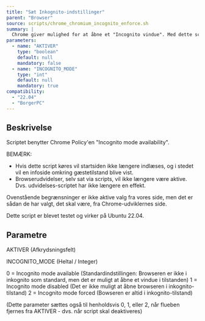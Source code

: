 ```yaml
---
title: "Sæt Inkognito-indstillinger"
parent: "Browser"
source: scripts/chrome_chromium_incognito_enforce.sh
summary: |
  Chrome giver mulighed for at åbne et "Incognito vindue". Med dette script kan slå muligheden til/fra eller tvinge browseren til altid at køre i incognito-tilstand."
parameters:
  - name: "AKTIVER"
    type: "boolean"
    default: null
    mandatory: false
  - name: "INCOGNITO_MODE"
    type: "int"
    default: null
    mandatory: true
compatibility:  
  - "22.04"
  - "BorgerPC"
---
```


## Beskrivelse
Scriptet benytter Chrome Policy'en "Incognito mode availability".

BEMÆRK: 
- Hvis dette script køres vil startsiden ikke længere indlæses, og i stedet vil en infoside omkring gæstetilstand blive vist.
- Browserudvidelser, selv sat via scripts, vil ikke længere være aktive. Dvs. udvidelses-scriptet har ikke længere en effekt.

Ovenstående begrænsninger er ikke aktive valg fra vores side, men det er sådan de har valgt, det skal være, fra Chrome-udviklernes side.

Dette script er blevet testet og virker på Ubuntu 22.04.

## Parametre

AKTIVER (Afkrydsningsfelt)

INCOGNITO_MODE (Heltal / Integer)

0 = Incognito mode available (Standardindstillingen: Browseren er ikke i inkognito som standard, men det er muligt at åbne et vindue i tilstanden) 
1 = Incognito mode disabled (Det er ikke muligt at åbne browseren i inkognito-tilstand)
2 = Incognito mode forced (Bowseren er altid i inkognito-tilstand)

(Dette parameter sættes også til henholdsvis 0, 1, eller 2, når flueben fjernes fra AKTIVER - dvs. når script skal deaktiveres)

